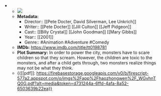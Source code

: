 - 
    - ![](https://m.media-amazon.com/images/M/MV5BMTY1NTI0ODUyOF5BMl5BanBnXkFtZTgwNTEyNjQ0MDE@._V1_SX300.jpg)  
    - **Metadata:**
        - Director:: [[Pete Docter, David Silverman, Lee Unkrich]]
        - Writer:: [[Pete Docter]] [[Jill Culton]] [[Jeff Pidgeon]]
        - Cast:: [[Billy Crystal]] [[John Goodman]] [[Mary Gibbs]]
        - Year:: [[2001]]
        - Genre:: #Animation #Adventure #Comedy
    - **IMDb:** https://www.imdb.com/title/tt0198781
    - **Plot Summary:** In order to power the city, monsters have to scare children so that they scream. However, the children are toxic to the monsters, and after a child gets through, two monsters realize things may not be what they think.
    - {{[[pdf]]: https://firebasestorage.googleapis.com/v0/b/firescript-577a2.appspot.com/o/imgs%2Fapp%2Fhaozhongwen%2F_WGvhnTQ0G.pdf?alt=media&token=d731244a-6ffd-4afa-8a52-6503639b22ea}}
